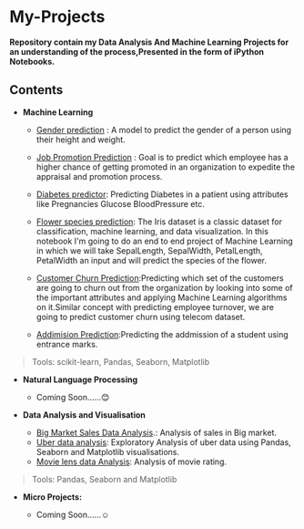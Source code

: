 # My-Projects
**Repository contain my Data Analysis And Machine Learning Projects for an understanding of the process,Presented in the form of iPython Notebooks.**
## Contents
* **Machine Learning**

  - [Gender prediction](https://github.com/Anas-coder/Project-Gender-Prediction) : A model to predict the gender of a person using their height and  weight.
  
  - [Job Promotion Prediction](https://github.com/Anas-coder/My-Projects/tree/master/Machine%20Learning%20Projects/JOB%20PROMTION%20PREDICTION) : Goal is to predict which             employee has a higher chance of getting promoted in an organization to expedite the appraisal and promotion process.

   - [Diabetes predictor](https://github.com/Anas-coder/My-Projects/blob/master/Machine%20Learning%20Projects/(Project)%20on%20Diabetes%20%20Data.ipynb): Predicting Diabetes in       a patient using  attributes like Pregnancies	Glucose	BloodPressure	etc.
  
  - [Flower species prediction](https://github.com/Anas-coder/My-Projects/blob/master/Machine%20Learning%20Projects/Machine%20Learning%20with%20Iris%20Dataset.ipynb): The Iris       dataset is a classic dataset for classification, machine learning, and data visualization. In this notebook I'm going to do an end to end project of Machine Learning in         which we will take SepalLength, SepalWidth, PetalLength, PetalWidth an input and will predict the species of the flower.
  
  - [Customer Churn Prediction](https://github.com/Anas-coder/My-Projects/tree/master/Machine%20Learning%20Projects/Customer%20Churn):Predicting which set of the customers are       going to churn out from the organization by looking into some of the important attributes and applying Machine Learning algorithms on it.Similar concept with predicting         employee turnover, we are going to predict customer churn using telecom dataset.
  
  - [Addimision Prediction](https://github.com/Anas-coder/My-Projects/blob/master/Machine%20Learning%20Projects/Addimision%20Prediction.ipynb):Predicting the addmission of a         student using entrance marks.
  
>Tools: scikit-learn, Pandas, Seaborn, Matplotlib

* **Natural Language Processing**

  - Coming Soon......:blush:
  
* **Data Analysis and Visualisation**

  - [Big Market Sales Data Analysis](https://github.com/Anas-coder/My-Projects/blob/master/Data%20Analysis%20Projects/Big%20Market%20Sales%20Data%20Analysis.ipynb).: Analysis of     sales in Big market.
  - [Uber data analysis](https://github.com/Anas-coder/My-Projects/blob/master/Data%20Analysis%20Projects/(Project)Uber%20data%20set%20practice.ipynb): Exploratory Analysis of       uber data using  Pandas, Seaborn and Matplotlib visualisations.
  - [Movie lens data Analysis](https://github.com/Anas-coder/My-Projects/blob/master/Data%20Analysis%20Projects/Data%20Processing%20Example(Movie%20DATA%20)%20.ipynb): Analysis     of movie rating.
 
>Tools: Pandas, Seaborn and Matplotlib

* **Micro Projects:**

  - Coming Soon......:relaxed:
  
